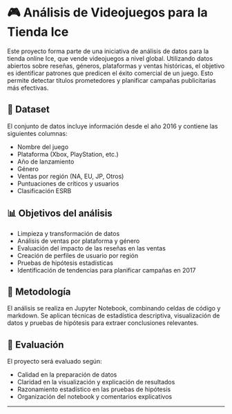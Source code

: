 # 🎮 Análisis de Videojuegos para la Tienda Ice

Este proyecto forma parte de una iniciativa de análisis de datos para la tienda online Ice, que vende videojuegos a nivel global. Utilizando datos abiertos sobre reseñas, géneros, plataformas y ventas históricas, el objetivo es identificar patrones que predicen el éxito comercial de un juego. Esto permite detectar títulos prometedores y planificar campañas publicitarias más efectivas.

## 📁 Dataset

El conjunto de datos incluye información desde el año 2016 y contiene las siguientes columnas:
- Nombre del juego
- Plataforma (Xbox, PlayStation, etc.)
- Año de lanzamiento
- Género
- Ventas por región (NA, EU, JP, Otros)
- Puntuaciones de críticos y usuarios
- Clasificación ESRB

## 📊 Objetivos del análisis

- Limpieza y transformación de datos
- Análisis de ventas por plataforma y género
- Evaluación del impacto de las reseñas en las ventas
- Creación de perfiles de usuario por región
- Pruebas de hipótesis estadísticas
- Identificación de tendencias para planificar campañas en 2017

## 🧪 Metodología

El análisis se realiza en Jupyter Notebook, combinando celdas de código y markdown. Se aplican técnicas de estadística descriptiva, visualización de datos y pruebas de hipótesis para extraer conclusiones relevantes.

## 📌 Evaluación

El proyecto será evaluado según:
- Calidad en la preparación de datos
- Claridad en la visualización y explicación de resultados
- Razonamiento estadístico en las pruebas de hipótesis
- Organización del notebook y comentarios explicativos

---
